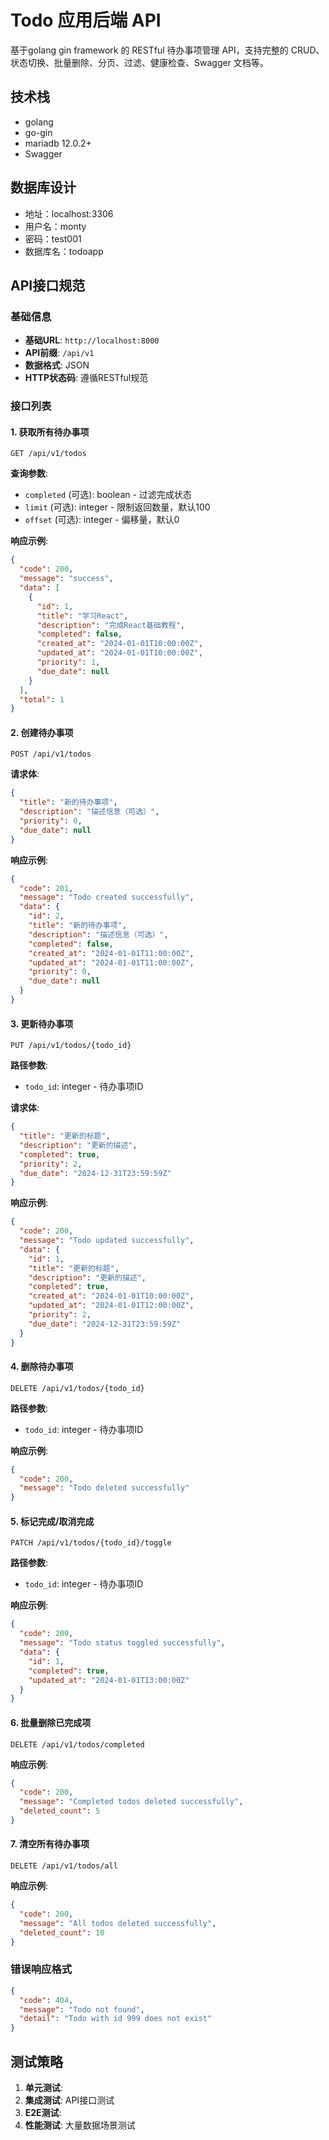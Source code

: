 # Todo 应用后端 API

基于golang gin framework 的 RESTful 待办事项管理 API，支持完整的 CRUD、状态切换、批量删除、分页、过滤、健康检查、Swagger 文档等。

## 技术栈
- golang
- go-gin
- mariadb 12.0.2+
- Swagger

## 数据库设计

- 地址：localhost:3306
- 用户名：monty
- 密码：test001
- 数据库名：todoapp

## API接口规范

### 基础信息
- **基础URL**: `http://localhost:8000`
- **API前缀**: `/api/v1`
- **数据格式**: JSON
- **HTTP状态码**: 遵循RESTful规范

### 接口列表

#### 1. 获取所有待办事项
```http
GET /api/v1/todos
```

**查询参数**:
- `completed` (可选): boolean - 过滤完成状态
- `limit` (可选): integer - 限制返回数量，默认100
- `offset` (可选): integer - 偏移量，默认0

**响应示例**:
```json
{
  "code": 200,
  "message": "success",
  "data": [
    {
      "id": 1,
      "title": "学习React",
      "description": "完成React基础教程",
      "completed": false,
      "created_at": "2024-01-01T10:00:00Z",
      "updated_at": "2024-01-01T10:00:00Z",
      "priority": 1,
      "due_date": null
    }
  ],
  "total": 1
}
```

#### 2. 创建待办事项
```http
POST /api/v1/todos
```

**请求体**:
```json
{
  "title": "新的待办事项",
  "description": "描述信息（可选）",
  "priority": 0,
  "due_date": null
}
```

**响应示例**:
```json
{
  "code": 201,
  "message": "Todo created successfully",
  "data": {
    "id": 2,
    "title": "新的待办事项",
    "description": "描述信息（可选）",
    "completed": false,
    "created_at": "2024-01-01T11:00:00Z",
    "updated_at": "2024-01-01T11:00:00Z",
    "priority": 0,
    "due_date": null
  }
}
```

#### 3. 更新待办事项
```http
PUT /api/v1/todos/{todo_id}
```

**路径参数**:
- `todo_id`: integer - 待办事项ID

**请求体**:
```json
{
  "title": "更新的标题",
  "description": "更新的描述",
  "completed": true,
  "priority": 2,
  "due_date": "2024-12-31T23:59:59Z"
}
```

**响应示例**:
```json
{
  "code": 200,
  "message": "Todo updated successfully",
  "data": {
    "id": 1,
    "title": "更新的标题",
    "description": "更新的描述",
    "completed": true,
    "created_at": "2024-01-01T10:00:00Z",
    "updated_at": "2024-01-01T12:00:00Z",
    "priority": 2,
    "due_date": "2024-12-31T23:59:59Z"
  }
}
```

#### 4. 删除待办事项
```http
DELETE /api/v1/todos/{todo_id}
```

**路径参数**:
- `todo_id`: integer - 待办事项ID

**响应示例**:
```json
{
  "code": 200,
  "message": "Todo deleted successfully"
}
```

#### 5. 标记完成/取消完成
```http
PATCH /api/v1/todos/{todo_id}/toggle
```

**路径参数**:
- `todo_id`: integer - 待办事项ID

**响应示例**:
```json
{
  "code": 200,
  "message": "Todo status toggled successfully",
  "data": {
    "id": 1,
    "completed": true,
    "updated_at": "2024-01-01T13:00:00Z"
  }
}
```

#### 6. 批量删除已完成项
```http
DELETE /api/v1/todos/completed
```

**响应示例**:
```json
{
  "code": 200,
  "message": "Completed todos deleted successfully",
  "deleted_count": 5
}
```

#### 7. 清空所有待办事项
```http
DELETE /api/v1/todos/all
```

**响应示例**:
```json
{
  "code": 200,
  "message": "All todos deleted successfully",
  "deleted_count": 10
}
```

### 错误响应格式

```json
{
  "code": 404,
  "message": "Todo not found",
  "detail": "Todo with id 999 does not exist"
}
```






## 测试策略

1. **单元测试**: 
2. **集成测试**: API接口测试
3. **E2E测试**: 
4. **性能测试**: 大量数据场景测试

